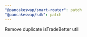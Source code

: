 ```yaml
---
"@pancakeswap/smart-router": patch
"@pancakeswap/sdk": patch
---
```


Remove duplicate isTradeBetter util
